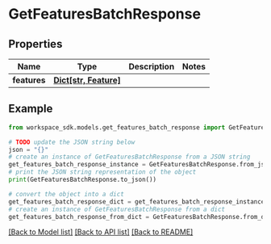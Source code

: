 # GetFeaturesBatchResponse


## Properties

Name | Type | Description | Notes
------------ | ------------- | ------------- | -------------
**features** | [**Dict[str, Feature]**](Feature.md) |  | 

## Example

```python
from workspace_sdk.models.get_features_batch_response import GetFeaturesBatchResponse

# TODO update the JSON string below
json = "{}"
# create an instance of GetFeaturesBatchResponse from a JSON string
get_features_batch_response_instance = GetFeaturesBatchResponse.from_json(json)
# print the JSON string representation of the object
print(GetFeaturesBatchResponse.to_json())

# convert the object into a dict
get_features_batch_response_dict = get_features_batch_response_instance.to_dict()
# create an instance of GetFeaturesBatchResponse from a dict
get_features_batch_response_from_dict = GetFeaturesBatchResponse.from_dict(get_features_batch_response_dict)
```
[[Back to Model list]](../README.md#documentation-for-models) [[Back to API list]](../README.md#documentation-for-api-endpoints) [[Back to README]](../README.md)


